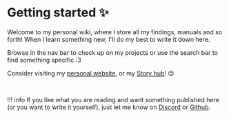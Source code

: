  

# Getting started ✨

  
  

Welcome to my personal wiki, where I store all my findings, manuals and so forth! When I learn something new, I'll do my best to write it down here.

Browse in the nav bar to check up on my projects or use the search bar to find something specific :3


Consider visiting my [personal website](https://shiruvaaa.net/), or my [Story hub](https://stories.shiruvaaa.net/)! 😊

<br>

!!! info
	If you like what you are reading and want something published here (or you want to write it yourself), just let me know on [Discord](https://discordid.netlify.app/?id=296302114794373121) or [Github](https://github.com/silverfs/wiki.shiruvaaa.net).